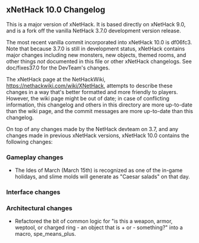 ## xNetHack 10.0 Changelog

This is a major version of xNetHack. It is based directly on xNetHack 9.0, and
is a fork off the vanilla NetHack 3.7.0 development version release.

The most recent vanilla commit incorporated into xNetHack 10.0 is df06fc3. Note
that because 3.7.0 is still in development status, xNetHack contains major
changes including new monsters, new objects, themed rooms, and other things
*not* documented in this file or other xNetHack changelogs. See doc/fixes37.0
for the DevTeam's changes.

The xNetHack page at the NetHackWiki, https://nethackwiki.com/wiki/XNetHack,
attempts to describe these changes in a way that's better formatted and more
friendly to players. However, the wiki page might be out of date; in case of
conflicting information, this changelog and others in this directory are more
up-to-date than the wiki page, and the commit messages are more up-to-date than
this changelog.

On top of any changes made by the NetHack devteam on 3.7, and any changes
made in previous xNetHack versions, xNetHack 10.0 contains the following
changes:

### Gameplay changes

- The Ides of March (March 15th) is recognized as one of the in-game holidays,
  and slime molds will generate as "Caesar salads" on that day.

### Interface changes


### Architectural changes

- Refactored the bit of common logic for "is this a weapon, armor, weptool, or
  charged ring - an object that is + or - something?" into a macro,
  spe_means_plus.
